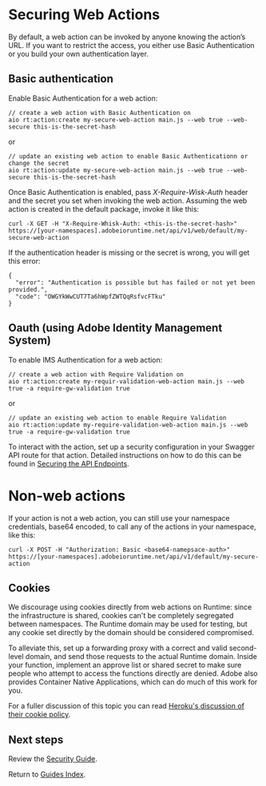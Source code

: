 # Securing Web Actions

By default, a web action can be invoked by anyone knowing the action&rsquo;s URL. If you want to restrict the access, you either use Basic Authentication or you build your own authentication layer.

## Basic authentication

Enable Basic Authentication for a web action:

```
// create a web action with Basic Authentication on
aio rt:action:create my-secure-web-action main.js --web true --web-secure this-is-the-secret-hash
```

or

```
// update an existing web action to enable Basic Authenticationn or change the secret
aio rt:action:update my-secure-web-action main.js --web true --web-secure this-is-the-secret-hash
```

Once  Basic Authentication is enabled, pass *X-Require-Wisk-Auth* header and the secret you set when invoking the web action. Assuming the web action is created in the default package, invoke it like this:

```
curl -X GET -H "X-Require-Whisk-Auth: <this-is-the-secret-hash>" https://[your-namespaces].adobeioruntime.net/api/v1/web/default/my-secure-web-action
```

If the authentication header is missing or the secret is wrong, you will get this error:

```
{
  "error": "Authentication is possible but has failed or not yet been provided.",
  "code": "OWGYkWwCUT7Ta6hWpfZWTQqRsfvcFTku"
}
```

## Oauth (using Adobe Identity Management System)

To enable IMS Authentication for a web action:

```
// create a web action with Require Validation on
aio rt:action:create my-requir-validation-web-action main.js --web true -a require-gw-validation true
```

or

```
// update an existing web action to enable Require Validation
aio rt:action:update my-require-validation-web-action main.js --web true -a require-gw-validation true
```

To interact with the action, set up a security configuration in your Swagger API route for that action. Detailed instructions on how to do this can be found in [Securing the API Endpoints](https://developer.adobe.com/runtime/docs/guides/using/creating_rest_apis/#securing-the-api-endpoints).  

# Non-web actions

If your action is not a web action, you can still use your namespace credentials, base64 encoded, to call any of the actions in your namespace, like this:

```
curl -X POST -H "Authorization: Basic <base64-namepsace-auth>" https://[your-namespaces].adobeioruntime.net/api/v1/default/my-secure-action
```

## Cookies

We discourage using cookies directly from web actions on Runtime: since the infrastructure is shared, cookies can't be completely segregated between namespaces. The Runtime domain may be used for testing, but any cookie set directly by the domain should be considered compromised.

To alleviate this, set up a forwarding proxy with a correct and valid second-level domain, and send those requests to the actual Runtime domain. Inside your function, implement an approve list or shared secret to make sure people who attempt to access the functions directly are denied. Adobe also provides Container Native Applications, which can do much of this work for you.

For a fuller discussion of this topic you can read [Heroku's discussion of their cookie policy](https://devcenter.heroku.com/articles/cookies-and-herokuapp-com).

## Next steps

Review the [Security Guide](security_general.md).

Return to [Guides Index](../guides_index.md).
